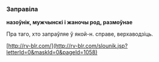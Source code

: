 ### Заправіла
**назоўнік, мужчынскі і жаночы род, размоўнае**

Пра таго, хто запраўляе ў якой-н. справе, верхаводзіць.

<a rel="author">[http://rv-blr.com/](http://rv-blr.com/slounik.jsp?letterId=0&maskId=0&pageId=1058)</a>
